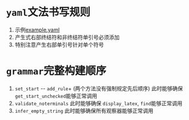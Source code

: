 # `yaml`文法书写规则
1. 示例[example.yaml](./test/test_yaml/example.yaml)
2. 产生式右部终结符和非终结符单引号必须添加
3. 特别注意产生右部单引号针对单个符号

# `grammar`完整构建顺序
1. `set_start` -- `add_rule`+  (两个方法没有强制规定先后顺序) 此时能够确保`get_start_unchecked`能够正常调用
2. `validate_noterminals` 此时能够确保 `display_latex`, `find`能够正常调用
3. `infer_empty_string` 此时能够确保所有观察器能够正常调用

